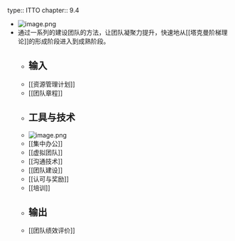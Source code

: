 type:: ITTO
chapter:: 9.4

- ![image.png](../assets/image_1747844585061_0.png)
- 通过一系列的建设团队的方法，让团队凝聚力提升，快速地从[[塔克曼阶梯理论]]的形成阶段进入到成熟阶段。
	- ## 输入
	- [[资源管理计划]]
	- [[团队章程]]
	- ## 工具与技术
	- ![image.png](../assets/image_1747845381617_0.png)
	- [[集中办公]]
	- [[虚拟团队]]
	- [[沟通技术]]
	- [[团队建设]]
	- [[认可与奖励]]
	- [[培训]]
	- ## 输出
	- [[团队绩效评价]]